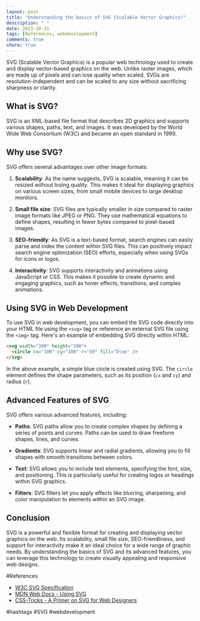 ```yaml
---
layout: post
title: "Understanding the basics of SVG (Scalable Vector Graphics)"
description: " "
date: 2023-10-31
tags: [References, webdevelopment]
comments: true
share: true
---
```


SVG (Scalable Vector Graphics) is a popular web technology used to create and display vector-based graphics on the web. Unlike raster images, which are made up of pixels and can lose quality when scaled, SVGs are resolution-independent and can be scaled to any size without sacrificing sharpness or clarity.

## What is SVG?

SVG is an XML-based file format that describes 2D graphics and supports various shapes, paths, text, and images. It was developed by the World Wide Web Consortium (W3C) and became an open standard in 1999.

## Why use SVG?

SVG offers several advantages over other image formats:

1. **Scalability**: As the name suggests, SVG is scalable, meaning it can be resized without losing quality. This makes it ideal for displaying graphics on various screen sizes, from small mobile devices to large desktop monitors.

2. **Small file size**: SVG files are typically smaller in size compared to raster image formats like JPEG or PNG. They use mathematical equations to define shapes, resulting in fewer bytes compared to pixel-based images.

3. **SEO-friendly**: As SVG is a text-based format, search engines can easily parse and index the content within SVG files. This can positively impact search engine optimization (SEO) efforts, especially when using SVGs for icons or logos.

4. **Interactivity**: SVG supports interactivity and animations using JavaScript or CSS. This makes it possible to create dynamic and engaging graphics, such as hover effects, transitions, and complex animations.

## Using SVG in Web Development

To use SVG in web development, you can embed the SVG code directly into your HTML file using the `<svg>` tag or reference an external SVG file using the `<img>` tag. Here's an example of embedding SVG directly within HTML:

```html
<svg width="200" height="200">
  <circle cx="100" cy="100" r="50" fill="blue" />
</svg>
```

In the above example, a simple blue circle is created using SVG. The `circle` element defines the shape parameters, such as its position (`cx` and `cy`) and radius (`r`).

## Advanced Features of SVG

SVG offers various advanced features, including:

- **Paths**: SVG paths allow you to create complex shapes by defining a series of points and curves. Paths can be used to draw freeform shapes, lines, and curves.

- **Gradients**: SVG supports linear and radial gradients, allowing you to fill shapes with smooth transitions between colors.

- **Text**: SVG allows you to include text elements, specifying the font, size, and positioning. This is particularly useful for creating logos or headings within SVG graphics.

- **Filters**: SVG filters let you apply effects like blurring, sharpening, and color manipulation to elements within an SVG image.

## Conclusion

SVG is a powerful and flexible format for creating and displaying vector graphics on the web. Its scalability, small file size, SEO-friendliness, and support for interactivity make it an ideal choice for a wide range of graphic needs. By understanding the basics of SVG and its advanced features, you can leverage this technology to create visually appealing and responsive web designs.

#References
- [W3C SVG Specification](https://www.w3.org/TR/SVG2/)
- [MDN Web Docs - Using SVG](https://developer.mozilla.org/en-US/docs/Web/SVG/Element/svg)
- [CSS-Tricks - A Primer on SVG for Web Designers](https://css-tricks.com/a-primer-on-svg-for-web-designers/)

#hashtags
#SVG #webdevelopment